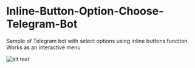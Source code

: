 # Inline-Button-Option-Choose-Telegram-Bot
Sample of Telegram bot with select options using inline buttons function. Works as an interactive menu

![alt text](https://i.imgur.com/gg1fvU2.gif "Sample")

